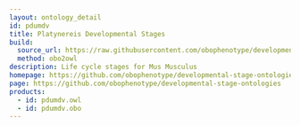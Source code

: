 ```yaml
---
layout: ontology_detail
id: pdumdv
title: Platynereis Developmental Stages
build:
  source_url: https://raw.githubusercontent.com/obophenotype/developmental-stage-ontologies/master/src/pdumdv/pdumdv.obo
  method: obo2owl
description: Life cycle stages for Mus Musculus
homepage: https://github.com/obophenotype/developmental-stage-ontologies/wiki/PdumDv
page: https://github.com/obophenotype/developmental-stage-ontologies
products:
  - id: pdumdv.owl
  - id: pdumdv.obo
---
```






